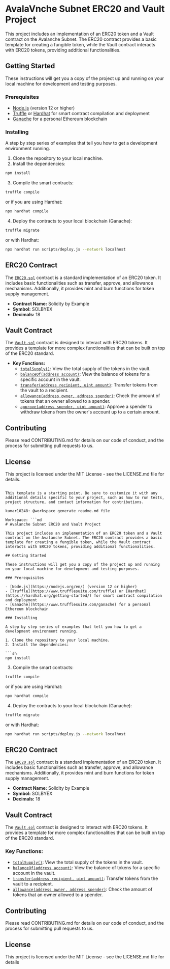 
# AvalaVnche Subnet ERC20 and Vault Project

This project includes an implementation of an ERC20 token and a Vault contract on the Avalanche Subnet. The ERC20 contract provides a basic template for creating a fungible token, while the Vault contract interacts with ERC20 tokens, providing additional functionalities.

## Getting Started

These instructions will get you a copy of the project up and running on your local machine for development and testing purposes.

### Prerequisites

- [Node.js](https://nodejs.org/en/) (version 12 or higher)
- [Truffle](https://www.trufflesuite.com/truffle) or [Hardhat](https://hardhat.org/getting-started/) for smart contract compilation and deployment
- [Ganache](https://www.trufflesuite.com/ganache) for a personal Ethereum blockchain

### Installing

A step by step series of examples that tell you how to get a development environment running.

1. Clone the repository to your local machine.
2. Install the dependencies:

```sh
npm install
```

3. Compile the smart contracts:

```sh
truffle compile
```

or if you are using Hardhat:

```sh
npx hardhat compile
```

4. Deploy the contracts to your local blockchain (Ganache):

```sh
truffle migrate
```

or with Hardhat:

```sh
npx hardhat run scripts/deploy.js --network localhost
```

## ERC20 Contract

The [`ERC20.sol`](command:_github.copilot.openRelativePath?%5B%7B%22scheme%22%3A%22file%22%2C%22authority%22%3A%22%22%2C%22path%22%3A%22%2FC%3A%2FUsers%2Fkumar%2FContacts%2FDesktop%2FAvalanche-Subnet%2FERC20.sol%22%2C%22query%22%3A%22%22%2C%22fragment%22%3A%22%22%7D%5D "c:\Users\kumar\Contacts\Desktop\Avalanche-Subnet\ERC20.sol") contract is a standard implementation of an ERC20 token. It includes basic functionalities such as transfer, approve, and allowance mechanisms. Additionally, it provides mint and burn functions for token supply management.

- **Contract Name:** Solidity by Example
- **Symbol:** SOLBYEX
- **Decimals:** 18

## Vault Contract

The [`Vault.sol`](command:_github.copilot.openRelativePath?%5B%7B%22scheme%22%3A%22file%22%2C%22authority%22%3A%22%22%2C%22path%22%3A%22%2FC%3A%2FUsers%2Fkumar%2FContacts%2FDesktop%2FAvalanche-Subnet%2FVault.sol%22%2C%22query%22%3A%22%22%2C%22fragment%22%3A%22%22%7D%5D "c:\Users\kumar\Contacts\Desktop\Avalanche-Subnet\Vault.sol") contract is designed to interact with ERC20 tokens. It provides a template for more complex functionalities that can be built on top of the ERC20 standard.

- **Key Functions:**
  - [`totalSupply()`](command:_github.copilot.openSymbolFromReferences?%5B%7B%22%24mid%22%3A1%2C%22path%22%3A%22%2Fc%3A%2FUsers%2Fkumar%2FContacts%2FDesktop%2FAvalanche-Subnet%2FVault.sol%22%2C%22scheme%22%3A%22file%22%7D%2C%7B%22line%22%3A4%2C%22character%22%3A13%7D%5D "Vault.sol"): View the total supply of the tokens in the vault.
  - [`balanceOf(address account)`](command:_github.copilot.openSymbolFromReferences?%5B%7B%22%24mid%22%3A1%2C%22path%22%3A%22%2Fc%3A%2FUsers%2Fkumar%2FContacts%2FDesktop%2FAvalanche-Subnet%2FERC20.sol%22%2C%22scheme%22%3A%22file%22%7D%2C%7B%22line%22%3A5%2C%22character%22%3A36%7D%5D "ERC20.sol"): View the balance of tokens for a specific account in the vault.
  - [`transfer(address recipient, uint amount)`](command:_github.copilot.openSymbolFromReferences?%5B%7B%22%24mid%22%3A1%2C%22path%22%3A%22%2Fc%3A%2FUsers%2Fkumar%2FContacts%2FDesktop%2FAvalanche-Subnet%2FERC20.sol%22%2C%22scheme%22%3A%22file%22%7D%2C%7B%22line%22%3A14%2C%22character%22%3A13%7D%5D "ERC20.sol"): Transfer tokens from the vault to a recipient.
  - [`allowance(address owner, address spender)`](command:_github.copilot.openSymbolFromReferences?%5B%7B%22%24mid%22%3A1%2C%22path%22%3A%22%2Fc%3A%2FUsers%2Fkumar%2FContacts%2FDesktop%2FAvalanche-Subnet%2FERC20.sol%22%2C%22scheme%22%3A%22file%22%7D%2C%7B%22line%22%3A6%2C%22character%22%3A56%7D%5D "ERC20.sol"): Check the amount of tokens that an owner allowed to a spender.
  - [`approve(address spender, uint amount)`](command:_github.copilot.openSymbolFromReferences?%5B%7B%22%24mid%22%3A1%2C%22path%22%3A%22%2Fc%3A%2FUsers%2Fkumar%2FContacts%2FDesktop%2FAvalanche-Subnet%2FERC20.sol%22%2C%22scheme%22%3A%22file%22%7D%2C%7B%22line%22%3A21%2C%22character%22%3A13%7D%5D "ERC20.sol"): Approve a spender to withdraw tokens from the owner's account up to a certain amount.

## Contributing

Please read CONTRIBUTING.md for details on our code of conduct, and the process for submitting pull requests to us.

## License

This project is licensed under the MIT License - see the LICENSE.md file for details.
```

This template is a starting point. Be sure to customize it with any additional details specific to your project, such as how to run tests, project structure, and contact information for contributions.

kumar10248: @workspace generate readme.md file

Workspace: ```md
# Avalanche Subnet ERC20 and Vault Project

This project includes an implementation of an ERC20 token and a Vault contract on the Avalanche Subnet. The ERC20 contract provides a basic template for creating a fungible token, while the Vault contract interacts with ERC20 tokens, providing additional functionalities.

## Getting Started

These instructions will get you a copy of the project up and running on your local machine for development and testing purposes.

### Prerequisites

- [Node.js](https://nodejs.org/en/) (version 12 or higher)
- [Truffle](https://www.trufflesuite.com/truffle) or [Hardhat](https://hardhat.org/getting-started/) for smart contract compilation and deployment
- [Ganache](https://www.trufflesuite.com/ganache) for a personal Ethereum blockchain

### Installing

A step by step series of examples that tell you how to get a development environment running.

1. Clone the repository to your local machine.
2. Install the dependencies:

```sh
npm install
```

3. Compile the smart contracts:

```sh
truffle compile
```

or if you are using Hardhat:

```sh
npx hardhat compile
```

4. Deploy the contracts to your local blockchain (Ganache):

```sh
truffle migrate
```

or with Hardhat:

```sh
npx hardhat run scripts/deploy.js --network localhost
```

## ERC20 Contract

The [`ERC20.sol`](command:_github.copilot.openRelativePath?%5B%7B%22scheme%22%3A%22file%22%2C%22authority%22%3A%22%22%2C%22path%22%3A%22%2FC%3A%2FUsers%2Fkumar%2FContacts%2FDesktop%2FAvalanche-Subnet%2FERC20.sol%22%2C%22query%22%3A%22%22%2C%22fragment%22%3A%22%22%7D%5D "c:\Users\kumar\Contacts\Desktop\Avalanche-Subnet\ERC20.sol") contract is a standard implementation of an ERC20 token. It includes basic functionalities such as transfer, approve, and allowance mechanisms. Additionally, it provides mint and burn functions for token supply management.

- **Contract Name:** Solidity by Example
- **Symbol:** SOLBYEX
- **Decimals:** 18

## Vault Contract

The [`Vault.sol`](command:_github.copilot.openRelativePath?%5B%7B%22scheme%22%3A%22file%22%2C%22authority%22%3A%22%22%2C%22path%22%3A%22%2FC%3A%2FUsers%2Fkumar%2FContacts%2FDesktop%2FAvalanche-Subnet%2FVault.sol%22%2C%22query%22%3A%22%22%2C%22fragment%22%3A%22%22%7D%5D "c:\Users\kumar\Contacts\Desktop\Avalanche-Subnet\Vault.sol") contract is designed to interact with ERC20 tokens. It provides a template for more complex functionalities that can be built on top of the ERC20 standard.

### Key Functions:

- [`totalSupply()`](command:_github.copilot.openSymbolInFile?%5B%7B%22scheme%22%3A%22file%22%2C%22authority%22%3A%22%22%2C%22path%22%3A%22%2FC%3A%2FUsers%2Fkumar%2FContacts%2FDesktop%2FAvalanche-Subnet%2FVault.sol%22%2C%22query%22%3A%22%22%2C%22fragment%22%3A%22%22%7D%2C%22totalSupply()%22%5D "c:\Users\kumar\Contacts\Desktop\Avalanche-Subnet\Vault.sol"): View the total supply of the tokens in the vault.
- [`balanceOf(address account)`](command:_github.copilot.openSymbolInFile?%5B%7B%22scheme%22%3A%22file%22%2C%22authority%22%3A%22%22%2C%22path%22%3A%22%2FC%3A%2FUsers%2Fkumar%2FContacts%2FDesktop%2FAvalanche-Subnet%2FERC20.sol%22%2C%22query%22%3A%22%22%2C%22fragment%22%3A%22%22%7D%2C%22balanceOf(address%20account)%22%5D "c:\Users\kumar\Contacts\Desktop\Avalanche-Subnet\ERC20.sol"): View the balance of tokens for a specific account in the vault.
- [`transfer(address recipient, uint amount)`](command:_github.copilot.openSymbolInFile?%5B%7B%22scheme%22%3A%22file%22%2C%22authority%22%3A%22%22%2C%22path%22%3A%22%2FC%3A%2FUsers%2Fkumar%2FContacts%2FDesktop%2FAvalanche-Subnet%2FERC20.sol%22%2C%22query%22%3A%22%22%2C%22fragment%22%3A%22%22%7D%2C%22transfer(address%20recipient%2C%20uint%20amount)%22%5D "c:\Users\kumar\Contacts\Desktop\Avalanche-Subnet\ERC20.sol"): Transfer tokens from the vault to a recipient.
- [`allowance(address owner, address spender)`](command:_github.copilot.openSymbolInFile?%5B%7B%22scheme%22%3A%22file%22%2C%22authority%22%3A%22%22%2C%22path%22%3A%22%2FC%3A%2FUsers%2Fkumar%2FContacts%2FDesktop%2FAvalanche-Subnet%2FERC20.sol%22%2C%22query%22%3A%22%22%2C%22fragment%22%3A%22%22%7D%2C%22allowance(address%20owner%2C%20address%20spender)%22%5D "c:\Users\kumar\Contacts\Desktop\Avalanche-Subnet\ERC20.sol"): Check the amount of tokens that an owner allowed to a spender.

## Contributing

Please read CONTRIBUTING.md for details on our code of conduct, and the process for submitting pull requests to us.

## License

This project is licensed under the MIT License - see the LICENSE.md file for details
```